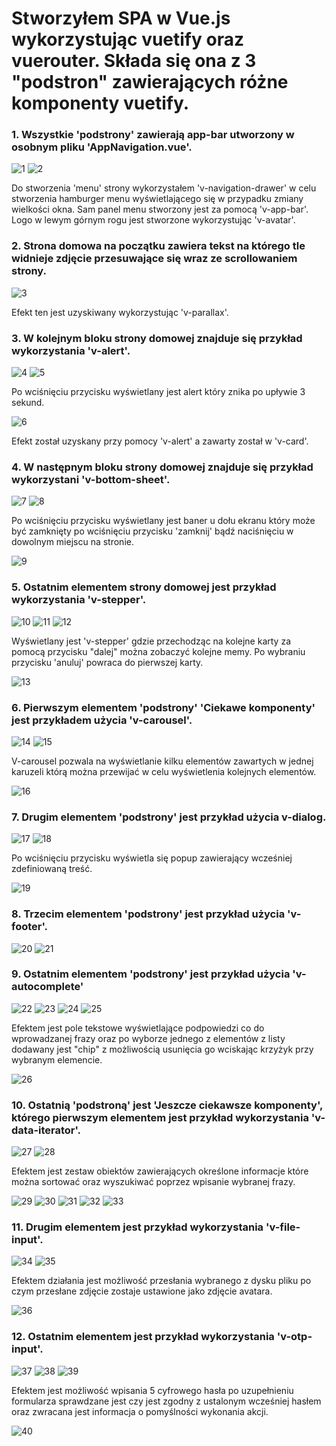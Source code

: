 # Stworzyłem SPA w Vue.js wykorzystując vuetify oraz vuerouter. Składa się ona z 3 "podstron" zawierających różne komponenty vuetify.
### 1. Wszystkie 'podstrony' zawierają app-bar utworzony w osobnym pliku 'AppNavigation.vue'.

![1](src/assets/1.PNG)
![2](src/assets/2.PNG)

Do stworzenia 'menu' strony wykorzystałem 'v-navigation-drawer' w celu stworzenia hamburger menu wyświetlającego się w przypadku zmiany wielkości okna.
Sam panel menu stworzony jest za pomocą 'v-app-bar'. Logo w lewym górnym rogu jest stworzone wykorzystując 'v-avatar'.

### 2. Strona domowa na początku zawiera tekst na którego tle widnieje zdjęcie przesuwające się wraz ze scrollowaniem strony.

![3](src/assets/3.PNG)

Efekt ten jest uzyskiwany wykorzystując 'v-parallax'.

### 3. W kolejnym bloku strony domowej znajduje się przykład wykorzystania 'v-alert'.

![4](src/assets/4.PNG)
![5](src/assets/5.PNG)

Po wciśnięciu przycisku wyświetlany jest alert który znika po upływie 3 sekund.

![6](src/assets/6.PNG)

Efekt został uzyskany przy pomocy 'v-alert' a zawarty został w 'v-card'.

### 4. W następnym bloku strony domowej znajduje się przykład wykorzystani 'v-bottom-sheet'.

![7](src/assets/7.PNG)
![8](src/assets/8.PNG)

Po wciśnięciu przycisku wyświetlany jest baner u dołu ekranu który może być zamknięty po wciśnięciu przycisku 'zamknij' bądź naciśnięciu w dowolnym miejscu na stronie.

![9](src/assets/9.PNG)

### 5. Ostatnim elementem strony domowej jest przykład wykorzystania 'v-stepper'.

![10](src/assets/10.PNG)
![11](src/assets/11.PNG)
![12](src/assets/12.PNG)

Wyświetlany jest 'v-stepper' gdzie przechodząc na kolejne karty za pomocą przycisku "dalej" można zobaczyć kolejne memy. Po wybraniu przycisku 'anuluj' powraca do pierwszej karty.

![13](src/assets/13.PNG)

### 6. Pierwszym elementem 'podstrony' 'Ciekawe komponenty' jest przykładem użycia 'v-carousel'.

![14](src/assets/14.PNG)
![15](src/assets/15.PNG)

V-carousel pozwala na wyświetlanie kilku elementów zawartych w jednej karuzeli którą można przewijać w celu wyświetlenia kolejnych elementów.

![16](src/assets/16.PNG)

### 7. Drugim elementem 'podstrony' jest przykład użycia v-dialog.

![17](src/assets/17.PNG)
![18](src/assets/18.PNG)

Po wciśnięciu przycisku wyświetla się popup zawierający wcześniej zdefiniowaną treść.

![19](src/assets/19.PNG)

### 8. Trzecim elementem 'podstrony' jest przykład użycia 'v-footer'.

![20](src/assets/20.PNG)
![21](src/assets/21.PNG)

### 9. Ostatnim elementem 'podstrony' jest przykład użycia 'v-autocomplete'

![22](src/assets/22.PNG)
![23](src/assets/23.PNG)
![24](src/assets/24.PNG)
![25](src/assets/25.PNG)

Efektem jest pole tekstowe wyświetlające podpowiedzi co do wprowadzanej frazy oraz po wyborze jednego z elementów z listy dodawany jest "chip" z możliwością usunięcia go wciskając krzyżyk przy wybranym elemencie.

![26](src/assets/26.PNG)

### 10. Ostatnią 'podstroną' jest 'Jeszcze ciekawsze komponenty', którego pierwszym elementem jest przykład wykorzystania 'v-data-iterator'.

![27](src/assets/27.PNG)
![28](src/assets/28.PNG)

Efektem jest zestaw obiektów zawierających określone informacje które można sortować oraz wyszukiwać poprzez wpisanie wybranej frazy.

![29](src/assets/29.PNG)
![30](src/assets/30.PNG)
![31](src/assets/31.PNG)
![32](src/assets/32.PNG)
![33](src/assets/33.PNG)

### 11. Drugim elementem jest przykład wykorzystania 'v-file-input'.

![34](src/assets/34.PNG)
![35](src/assets/35.PNG)

Efektem działania jest możliwość przesłania wybranego z dysku pliku po czym przesłane zdjęcie zostaje ustawione jako zdjęcie avatara.

![36](src/assets/36.PNG)

### 12. Ostatnim elementem jest przykład wykorzystania 'v-otp-input'.

![37](src/assets/37.PNG)
![38](src/assets/38.PNG)
![39](src/assets/39.PNG)

Efektem jest możliwość wpisania 5 cyfrowego hasła po uzupełnieniu formularza sprawdzane jest czy jest zgodny z ustalonym wcześniej hasłem oraz zwracana jest informacja o pomyślności wykonania akcji.

![40](src/assets/40.PNG)
